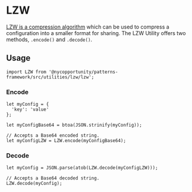 # LZW

[LZW is a compression algorithm](https://en.wikipedia.org/wiki/Lempel%E2%80%93Ziv%E2%80%93Welch) which can be used to compress a configuration into a smaller format for sharing. The LZW Utility offers two methods, `.encode()` and `.decode()`.

## Usage

    import LZW from '@nycopportunity/patterns-framework/src/utilities/lzw/lzw';

### Encode

    let myConfig = {
      'key': 'value'
    };

    let myConfigBase64 = btoa(JSON.strinify(myConfig));

    // Accepts a Base64 encoded string.
    let myConfigLZW = LZW.encode(myConfigBase64);

### Decode

    let myConfig = JSON.parse(atob(LZW.decode(myConfigLZW)));

    // Accepts a Base64 decoded string.
    LZW.decode(myConfig);